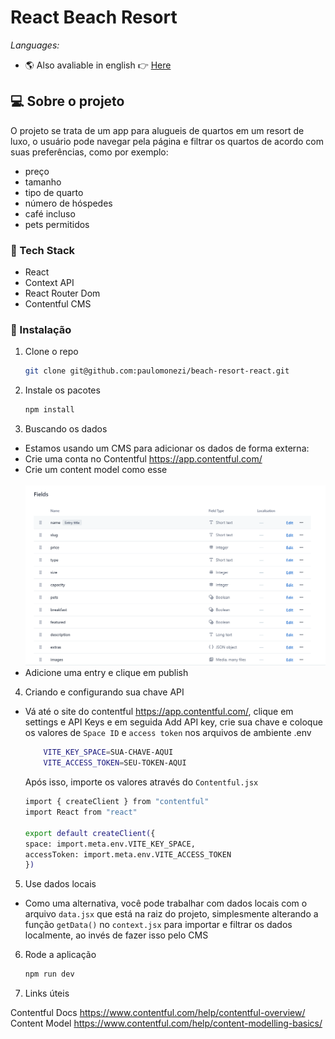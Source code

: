 # React Beach Resort

_Languages:_
<br>

- 🌎 Also avaliable in english 👉 [Here](https://github.com/paulomonezi/beach-resort-react/blob/main/README.md)

## 💻 Sobre o projeto

O projeto se trata de um app para alugueis de quartos em um resort de luxo, o usuário pode navegar pela página e filtrar os quartos de acordo com suas preferências, como por exemplo:

- preço
- tamanho
- tipo de quarto
- número de hóspedes
- café incluso
- pets permitidos

### 🧰 Tech Stack

- React
- Context API
- React Router Dom
- Contentful CMS
  <br>

### 🔌 Instalação

1. Clone o repo
   ```sh
   git clone git@github.com:paulomonezi/beach-resort-react.git
   ```
2. Instale os pacotes

   ```sh
   npm install
   ```

3. Buscando os dados
   <br>

- Estamos usando um CMS para adicionar os dados de forma externa:
- Crie uma conta no Contentful https://app.contentful.com/
- Crie um content model como esse
  <br><br>
![Alt text](image.png)
  <br>
- Adicione uma entry e clique em publish
  <br>

4. Criando e configurando sua chave API

- Vá até o site do contentful https://app.contentful.com/, clique em settings e API Keys e em seguida Add API key, crie sua chave e coloque os valores de `Space ID` e `access token` nos arquivos de ambiente .env

  ```sh
      VITE_KEY_SPACE=SUA-CHAVE-AQUI
      VITE_ACCESS_TOKEN=SEU-TOKEN-AQUI
  ```
  Após isso, importe os valores através do `Contentful.jsx`
    ```sh
    import { createClient } from "contentful"
    import React from "react"

    export default createClient({
    space: import.meta.env.VITE_KEY_SPACE,
    accessToken: import.meta.env.VITE_ACCESS_TOKEN
    })

  ```

5. Use dados locais

- Como uma alternativa, você pode trabalhar com dados locais com o arquivo `data.jsx` que está na raiz do projeto, simplesmente alterando a função `getData()` no `context.jsx` para importar e filtrar os dados localmente, ao invés de fazer isso pelo CMS

6. Rode a aplicação

   ```sh
   npm run dev
   ```

7. Links úteis

Contentful Docs https://www.contentful.com/help/contentful-overview/
<br>
Content Model https://www.contentful.com/help/content-modelling-basics/
<br>
